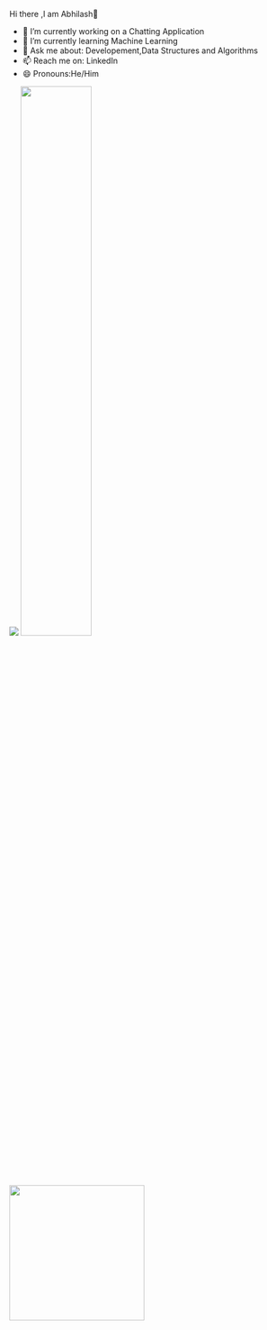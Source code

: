  Hi there ,I am Abhilash👋

- 🔭 I’m currently working on a Chatting Application
- 🌱 I’m currently learning Machine Learning
- 💬 Ask me about: Developement,Data Structures and Algorithms
- 📫 Reach me on: LinkedIn
- 😄 Pronouns:He/Him
<img  src="https://github-readme-stats.vercel.app/api?username=abhi-1407&&show_icons=true&theme=radical"/>
<img src="http://github-readme-streak-stats.herokuapp.com?user=abhi-1407&theme=radical" width="50%">
<img src="https://github.com/abhi-1407/github-stats/blob/master/generated/languages.svg" style="width:25vw">

 
